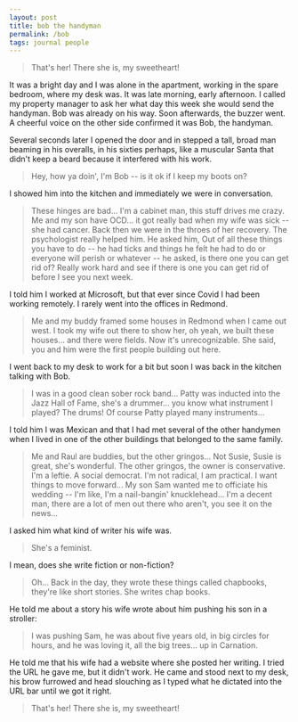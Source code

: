 ```yaml
---
layout: post
title: bob the handyman
permalink: /bob
tags: journal people
---
```


> That's her! There she is, my sweetheart!
<!--more-->

It was a bright day and I was alone in the apartment, working in the spare bedroom, where my desk was.
It was late morning, early afternoon.
I called my property manager to ask her what day this week she would send the handyman.
Bob was already on his way.
Soon afterwards, the buzzer went.
A cheerful voice on the other side confirmed it was Bob, the handyman.

Several seconds later I opened the door and in stepped a tall, broad man beaming in his overalls, in his sixties perhaps, like a muscular Santa that didn't keep a beard because it interfered with his work.
> Hey, how ya doin', I'm Bob -- is it ok if I keep my boots on?

I showed him into the kitchen and immediately we were in conversation.
> These hinges are bad... I'm a cabinet man, this stuff drives me crazy.
> Me and my son have OCD... it got really bad when my wife was sick -- she had cancer.
> Back then we were in the throes of her recovery.
> The psychologist really helped him.
> He asked him, Out of all these things you have to do -- he had ticks and things he felt he had to do or everyone will perish or whatever -- he asked, is there one you can get rid of?
> Really work hard and see if there is one you can get rid of before I see you next week.

I told him I worked at Microsoft, but that ever since Covid I had been working remotely.
I rarely went into the offices in Redmond.

> Me and my buddy framed some houses in Redmond when I came out west.
> I took my wife out there to show her, oh yeah, we built these houses... and there were fields.
> Now it's unrecognizable.
> She said, you and him were the first people building out here.

I went back to my desk to work for a bit but soon I was back in the kitchen talking with Bob.
> I was in a good clean sober rock band...
> Patty was inducted into the Jazz Hall of Fame, she's a drummer... you know what instrument I played?
> The drums! Of course Patty played many instruments...

I told him I was Mexican and that I had met several of the other handymen when I lived in one of the other buildings that belonged to the same family.
> Me and Raul are buddies, but the other gringos...
> Not Susie, Susie is great, she's wonderful.
> The other gringos, the owner is conservative.
> I'm a leftie.
> A social democrat. I'm not radical, I am practical.
> I want things to move forward...
> My son Sam wanted me to officiate his wedding -- I'm like, I'm a nail-bangin' knucklehead...
> I'm a decent man, there are a lot of men out there who aren't, you see it on the news...

I asked him what kind of writer his wife was.
> She's a feminist.

I mean, does she write fiction or non-fiction?
> Oh... Back in the day, they wrote these things called chapbooks, they're like short stories.
> She writes chap books.

He told me about a story his wife wrote about him pushing his son in a stroller:
> I was pushing Sam, he was about five years old, in big circles for hours, and he was loving it, all the big trees... up in Carnation.

He told me that his wife had a website where she posted her writing.
I tried the URL he gave me, but it didn't work.
He came and stood next to my desk, his brow furrowed and head slouching as I typed what he dictated into the URL bar until we got it right.
> That's her! There she is, my sweetheart!